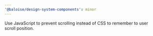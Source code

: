 ```yaml
---
'@baloise/design-system-components': minor
---
```


Use JavaScript to prevent scrolling instead of CSS to remember to user scroll position.
